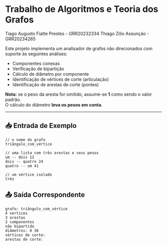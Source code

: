 # Trabalho de Algoritmos e Teoria dos Grafos

Tiago Augusto Fiatte Prestes - GRR20232334
Thiago Zilio Assunção - GRR20234265

Este projeto implementa um analisador de grafos não direcionados com suporte às seguintes análises:

- Componentes conexas  
- Verificação de bipartição  
- Cálculo de diâmetro por componente  
- Identificação de vértices de corte (articulação)  
- Identificação de arestas de corte (pontes)  

 **Nota:** se o peso da aresta for omitido, assume-se **1** como sendo o valor padrão.  
 O cálculo do diâmetro **leva os pesos em conta**.

---

## 📥 Entrada de Exemplo

```text
// o nome do grafo
triângulo_com_vértice

// uma lista com três arestas e seus pesos
um -- dois 12
dois -- quatro 24
quatro -- um 41

// um vértice isolado
três
```

## 📤 Saída Correspondente
```text
grafo: triângulo_com_vértice
4 vertices
3 arestas
2 componentes
não bipartido
diâmetros: 0 36
vértices de corte:
arestas de corte:
```
